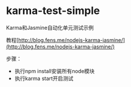 karma-test-simple
=================

Karma和Jasmine自动化单元测试示例

教程[http://blog.fens.me/nodejs-karma-jasmine/](http://blog.fens.me/nodejs-karma-jasmine/)

步骤：
* 执行npm install安装所有node模块
* 执行karma start开启测试
